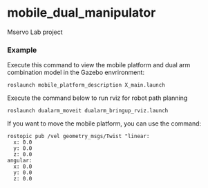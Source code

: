 # mobile_dual_manipulator
Mservo Lab project


### Example
Execute this command to view the mobile platform and dual arm combination model in the Gazebo envrironment:
```
roslaunch mobile_platform_description X_main.launch 
```
Execute the command below to run rviz for robot path planning
```
roslaunch dualarm_moveit dualarm_bringup_rviz.launch 
```
If you want to move the mobile platform, you can use the command:
```
rostopic pub /vel geometry_msgs/Twist "linear:
  x: 0.0
  y: 0.0
  z: 0.0
angular:
  x: 0.0
  y: 0.0
  z: 0.0
```
